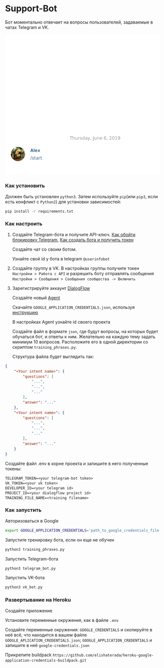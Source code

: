 # Support-Bot
Бот моментально отвечает на вопросы пользователей, задаваемые в чатах Telegram и VK.

![](bot_sample.gif)
### Как установить 
Должен быть установлен `python3`. Затем используйте `pip`(или `pip3`, 
 если есть конфликт с `Python2`) для установки зависимостей: 
 ```bash
 pip install -r requirements.txt
 ```
 
 
 ### Как настроить
 1. Создайте Telegram-бота и получите API-ключ. [Как обойти блокировку Telegram](https://bigpicture.ru/?p=913797),
[Как создать бота и получить токен](https://smmplanner.com/blog/otlozhennyj-posting-v-telegram/)

    Создайте чат со своим ботом. 
    
    Узнайте свой id у бота в telegram `@userinfobot`

2. Создайте группу в VK. В настройках группы получите токен `Настройки > Работа с API` и 
разрешить боту отправлять сообщения `Настройки > Сообщения > Сообщения сообщества -> Включить`

3. Зарегистрируйте аккаунт [DialogFlow](https://dialogflow.com/)

    Создайте новый [Agent](https://dialogflow.com/docs/getting-started/first-agent#create_your_first_dialogflow_agent)

    Скачайте `GOOGLE_APPLICATION_CREDENTIALS.json`, используя [инструкцию](https://dialogflow.com/docs/reference/v2-auth-setup#getting_the_service_account_key)
    
    В настройках Agent узнайте id своего проекта

    Создайте файл в формате `json`, где будут вопросы, на которых будет обучаться бот, и ответы к ним.
Желательно на каждую тему задать минимум 10 вопросов. Расположите его в одной директории со скриптом `training_phrases.py`.
  
      Структура файла будет выглядить так:
```json
{
    "<Your intent name>": {
        "questions": [
            "...",
            "...",
            "..."
        ],
        "answer": "..."
    },
    "<Your intent name>": {
        "questions": [
            "...",
            "...",
            "..."
        ],
        "answer": "..."
    }
}
```

Создайте файл .env в корне проекта и запишите в него полученные токены:
```text
TELEGRAM_TOKEN=<your telegram-bot token>
VK_TOKEN=<your vk token>
DEVELOPER_ID=<your telegram id>
PROJECT_ID=<your dialogflow project id>
TRAINING_FILE_NAME=<training filename>
```

### Как запустить

Авторизоваться в Google
```bash
export GOOGLE_APPLICATION_CREDENTIALS='path_to_google_credentials_file.json'
```

Запустите тренировку бота, если он еще не обучен
```bash
python3 training_phrases.py
```  

Запустить Telegram-бота
```bash
python3 telegram_bot.py
```

Запустить VK-бота
```bash
python3 vk_bot.py
```

### Развертывание на Heroku
 Создайте приложение
 
 Установите переменные окружения, как в файле `.env`
 
 Создайте переменные окружения: `GOOGLE_CREDENTIALS` и скопируйте в неё всё, что находится в 
 вашем файле `GOOGLE_APLICATION_CREDENTIALS.json`; `GOOGLE_APPLICATION_CREDENTIALS` и запишите в неё `google-credentials.json`
 
 Прикрепите buildpack `https://github.com/elishaterada/heroku-google-application-credentials-buildpack.git`
 
 
 


